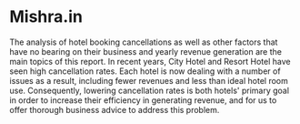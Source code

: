# Mishra.in
The analysis of hotel booking cancellations as well as other factors that have no bearing on their business and yearly revenue generation are the main topics of this report.
In recent years, City Hotel and Resort Hotel have seen high cancellation rates. Each
hotel is now dealing with a number of issues as a result, including fewer revenues and
less than ideal hotel room use. Consequently, lowering cancellation rates is both hotels'
primary goal in order to increase their efficiency in generating revenue, and for us to
offer thorough business advice to address this problem.
